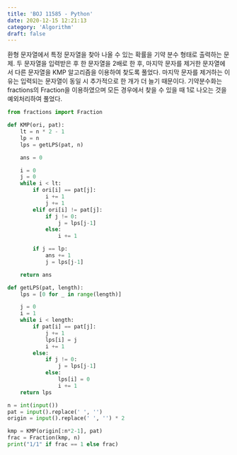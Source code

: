 ```yaml
---
title: 'BOJ 11585 - Python'
date: 2020-12-15 12:21:13
category: 'Algorithm'
draft: false
---
```

환형 문자열에서 특정 문자열을 찾아 나올 수 있는 확률을 기약 분수 형태로 출력하는 문제. 두 문자열을 입력받은 후 한 문자열을 2배로 한 후, 마지막 문자를 제거한 문자열에서 다른 문자열을 KMP 알고리즘을 이용하여 찾도록 풀었다. 마지막 문자를 제거하는 이유는 입력되는 문자열이 동일 시 추가적으로 한 개가 더 늘기 때문이다. 기약분수화는 fractions의 Fraction을 이용하였으며 모든 경우에서 찾을 수 있을 때 1로 나오는 것을 예외처리하여 풀었다.
```python
from fractions import Fraction

def KMP(ori, pat):
    lt = n * 2 - 1
    lp = n
    lps = getLPS(pat, n)

    ans = 0

    i = 0
    j = 0
    while i < lt:
        if ori[i] == pat[j]:
            i += 1
            j += 1
        elif ori[i] != pat[j]:
            if j != 0:
                j = lps[j-1]
            else:
                i += 1

        if j == lp:
            ans += 1
            j = lps[j-1]

    return ans

def getLPS(pat, length):
    lps = [0 for _ in range(length)]

    j = 0
    i = 1
    while i < length:
        if pat[i] == pat[j]:
            j += 1
            lps[i] = j
            i += 1
        else:
            if j != 0:
                j = lps[j-1]
            else:
                lps[i] = 0
                i += 1
    return lps

n = int(input())
pat = input().replace(' ', '')
origin = input().replace(' ', '') * 2

kmp = KMP(origin[:n*2-1], pat)
frac = Fraction(kmp, n)
print("1/1" if frac == 1 else frac)

```